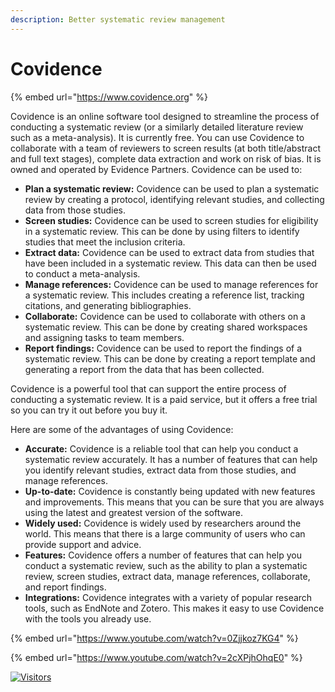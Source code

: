 ```yaml
---
description: Better systematic review management
---
```


# Covidence

{% embed url="https://www.covidence.org" %}

Covidence is an online software tool designed to streamline the process of conducting a systematic review (or a similarly detailed literature review such as a meta-analysis). It is currently free. You can use Covidence to collaborate with a team of reviewers to screen results (at both title/abstract and full text stages), complete data extraction and work on risk of bias. It is owned and operated by Evidence Partners. Covidence can be used to:

* **Plan a systematic review:** Covidence can be used to plan a systematic review by creating a protocol, identifying relevant studies, and collecting data from those studies.
* **Screen studies:** Covidence can be used to screen studies for eligibility in a systematic review. This can be done by using filters to identify studies that meet the inclusion criteria.
* **Extract data:** Covidence can be used to extract data from studies that have been included in a systematic review. This data can then be used to conduct a meta-analysis.
* **Manage references:** Covidence can be used to manage references for a systematic review. This includes creating a reference list, tracking citations, and generating bibliographies.
* **Collaborate:** Covidence can be used to collaborate with others on a systematic review. This can be done by creating shared workspaces and assigning tasks to team members.
* **Report findings:** Covidence can be used to report the findings of a systematic review. This can be done by creating a report template and generating a report from the data that has been collected.

Covidence is a powerful tool that can support the entire process of conducting a systematic review. It is a paid service, but it offers a free trial so you can try it out before you buy it.

Here are some of the advantages of using Covidence:

* **Accurate:** Covidence is a reliable tool that can help you conduct a systematic review accurately. It has a number of features that can help you identify relevant studies, extract data from those studies, and manage references.
* **Up-to-date:** Covidence is constantly being updated with new features and improvements. This means that you can be sure that you are always using the latest and greatest version of the software.
* **Widely used:** Covidence is widely used by researchers around the world. This means that there is a large community of users who can provide support and advice.
* **Features:** Covidence offers a number of features that can help you conduct a systematic review, such as the ability to plan a systematic review, screen studies, extract data, manage references, collaborate, and report findings.
* **Integrations:** Covidence integrates with a variety of popular research tools, such as EndNote and Zotero. This makes it easy to use Covidence with the tools you already use.

{% embed url="https://www.youtube.com/watch?v=0Zjjkoz7KG4" %}

{% embed url="https://www.youtube.com/watch?v=2cXPjhOhqE0" %}

[![Visitors](https://api.visitorbadge.io/api/visitors?path=https%3A%2F%2Fgithub.com%2Fdrshahizan\&labelColor=%23697689\&countColor=%23555555\&style=plastic)](https://visitorbadge.io/status?path=https%3A%2F%2Fgithub.com%2Fdrshahizan)
